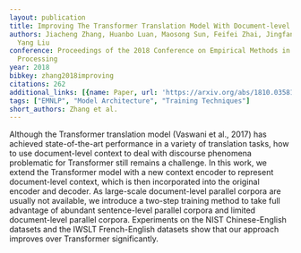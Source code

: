 ```yaml
---
layout: publication
title: Improving The Transformer Translation Model With Document-level Context
authors: Jiacheng Zhang, Huanbo Luan, Maosong Sun, Feifei Zhai, Jingfang Xu, Min Zhang,
  Yang Liu
conference: Proceedings of the 2018 Conference on Empirical Methods in Natural Language
  Processing
year: 2018
bibkey: zhang2018improving
citations: 262
additional_links: [{name: Paper, url: 'https://arxiv.org/abs/1810.03581'}]
tags: ["EMNLP", "Model Architecture", "Training Techniques"]
short_authors: Zhang et al.
---
```

Although the Transformer translation model (Vaswani et al., 2017) has
achieved state-of-the-art performance in a variety of translation tasks, how to
use document-level context to deal with discourse phenomena problematic for
Transformer still remains a challenge. In this work, we extend the Transformer
model with a new context encoder to represent document-level context, which is
then incorporated into the original encoder and decoder. As large-scale
document-level parallel corpora are usually not available, we introduce a
two-step training method to take full advantage of abundant sentence-level
parallel corpora and limited document-level parallel corpora. Experiments on
the NIST Chinese-English datasets and the IWSLT French-English datasets show
that our approach improves over Transformer significantly.